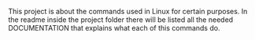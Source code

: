 This project is about the commands used in Linux for certain purposes.
In the readme inside the project folder there will be listed all the needed DOCUMENTATION that explains what each of this commands do.